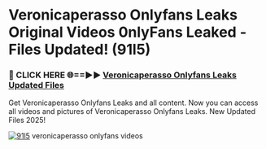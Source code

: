 # Veronicaperasso Onlyfans Leaks Original Videos 0nlyFans Leaked - Files Updated! (91l5)

<h3>🔴 CLICK HERE 🌐==►► <a href="https://tinyurl.com/3hn5wdd3" rel="nofollow">Veronicaperasso Onlyfans Leaks Updated Files</a></h3>

Get Veronicaperasso Onlyfans Leaks and all content. Now you can access all videos and pictures of Veronicaperasso Onlyfans Leaks. New Updated Files 2025!

[![91l5](https://i.imgur.com/4HnBqBT.gif)](https://tinyurl.com/3hn5wdd3)
veronicaperasso onlyfans videos